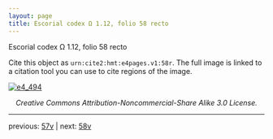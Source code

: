 ```yaml
---
layout: page
title: Escorial codex Ω 1.12, folio 58 recto
---
```


Escorial codex Ω 1.12, folio 58 recto

Cite this object as `urn:cite2:hmt:e4pages.v1:58r`.  The full image is linked to a citation tool you can use to cite regions of the image.

[![e4_494](http://www.homermultitext.org/iipsrv?IIIF=/project/homer/pyramidal/deepzoom/hmt/e4img/2017a/e4_494.tif/full/800,/0/default.jpg)](http://www.homermultitext.org/ict2/?urn=urn:cite2:hmt:e4img.2017a:e4_494) 

<p style="text-align: center; font-style: italic;">Creative Commons Attribution-Noncommercial-Share Alike 3.0 License.</p>

---

previous: [57v](../57v/) | next: [58v](../58v/)